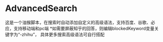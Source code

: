 # AdvancedSearch
这是一个油猴脚本，在搜索时自动添加自定义的高级语法，支持百度、谷歌、必应，支持移动端和pc端 *如需要屏蔽知乎的回答，则编辑blockedKeyword变量关键字为“-zhihu”， 具体更多搜索高级语法可自行搭配
